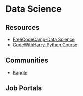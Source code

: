 # Data Science

## Resources
* [FreeCodeCamp-Data Science](https://www.youtube.com/watch?v=ua-CiDNNj30)
* [CodeWithHarry-Python Course](https://www.youtube.com/playlist?list=PLu0W_9lII9agwh1XjRt242xIpHhPT2llg)
  

## Communities
* [Kaggle](https://www.kaggle.com/discussions)

## Job Portals
